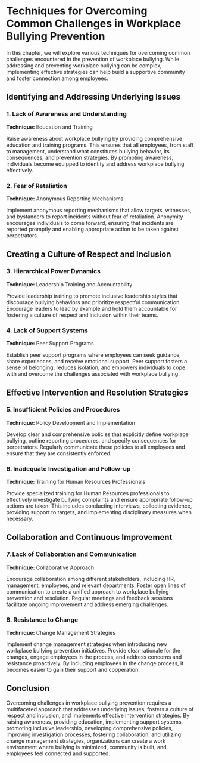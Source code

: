 Techniques for Overcoming Common Challenges in Workplace Bullying Prevention
========================================================================================

In this chapter, we will explore various techniques for overcoming common challenges encountered in the prevention of workplace bullying. While addressing and preventing workplace bullying can be complex, implementing effective strategies can help build a supportive community and foster connection among employees.

Identifying and Addressing Underlying Issues
--------------------------------------------

### 1. Lack of Awareness and Understanding

**Technique:** Education and Training

Raise awareness about workplace bullying by providing comprehensive education and training programs. This ensures that all employees, from staff to management, understand what constitutes bullying behavior, its consequences, and prevention strategies. By promoting awareness, individuals become equipped to identify and address workplace bullying effectively.

### 2. Fear of Retaliation

**Technique:** Anonymous Reporting Mechanisms

Implement anonymous reporting mechanisms that allow targets, witnesses, and bystanders to report incidents without fear of retaliation. Anonymity encourages individuals to come forward, ensuring that incidents are reported promptly and enabling appropriate action to be taken against perpetrators.

Creating a Culture of Respect and Inclusion
-------------------------------------------

### 3. Hierarchical Power Dynamics

**Technique:** Leadership Training and Accountability

Provide leadership training to promote inclusive leadership styles that discourage bullying behaviors and prioritize respectful communication. Encourage leaders to lead by example and hold them accountable for fostering a culture of respect and inclusion within their teams.

### 4. Lack of Support Systems

**Technique:** Peer Support Programs

Establish peer support programs where employees can seek guidance, share experiences, and receive emotional support. Peer support fosters a sense of belonging, reduces isolation, and empowers individuals to cope with and overcome the challenges associated with workplace bullying.

Effective Intervention and Resolution Strategies
------------------------------------------------

### 5. Insufficient Policies and Procedures

**Technique:** Policy Development and Implementation

Develop clear and comprehensive policies that explicitly define workplace bullying, outline reporting procedures, and specify consequences for perpetrators. Regularly communicate these policies to all employees and ensure that they are consistently enforced.

### 6. Inadequate Investigation and Follow-up

**Technique:** Training for Human Resources Professionals

Provide specialized training for Human Resources professionals to effectively investigate bullying complaints and ensure appropriate follow-up actions are taken. This includes conducting interviews, collecting evidence, providing support to targets, and implementing disciplinary measures when necessary.

Collaboration and Continuous Improvement
----------------------------------------

### 7. Lack of Collaboration and Communication

**Technique:** Collaborative Approach

Encourage collaboration among different stakeholders, including HR, management, employees, and relevant departments. Foster open lines of communication to create a unified approach to workplace bullying prevention and resolution. Regular meetings and feedback sessions facilitate ongoing improvement and address emerging challenges.

### 8. Resistance to Change

**Technique:** Change Management Strategies

Implement change management strategies when introducing new workplace bullying prevention initiatives. Provide clear rationale for the changes, engage employees in the process, and address concerns and resistance proactively. By including employees in the change process, it becomes easier to gain their support and cooperation.

Conclusion
----------

Overcoming challenges in workplace bullying prevention requires a multifaceted approach that addresses underlying issues, fosters a culture of respect and inclusion, and implements effective intervention strategies. By raising awareness, providing education, implementing support systems, promoting inclusive leadership, developing comprehensive policies, improving investigation processes, fostering collaboration, and utilizing change management strategies, organizations can create a work environment where bullying is minimized, community is built, and employees feel connected and supported.
